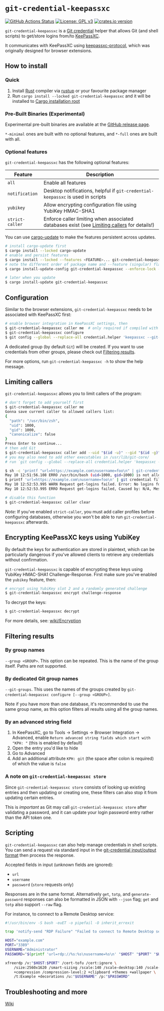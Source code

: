 # `git-credential-keepassxc`

[![GitHub Actions Status](https://github.com/Frederick888/git-credential-keepassxc/workflows/Build%20and%20Test/badge.svg)](https://github.com/Frederick888/git-credential-keepassxc/actions)
[![License: GPL v3](https://img.shields.io/badge/License-GPLv3-blue.svg)](https://www.gnu.org/licenses/gpl-3.0)
[![crates.io version](https://img.shields.io/crates/v/git-credential-keepassxc?color=greenyellow&cacheSeconds=1800)](https://crates.io/crates/git-credential-keepassxc)

`git-credential-keepassxc` is a [Git credential](https://git-scm.com/docs/gitcredentials) helper that allows Git (and shell scripts) to get/store logins from/to [KeePassXC](https://keepassxc.org/).

It communicates with KeePassXC using [keepassxc-protocol](https://github.com/keepassxreboot/keepassxc-browser/blob/develop/keepassxc-protocol.md), which was originally designed for browser extensions.

## How to install

### Quick

1. Install [Rust](https://www.rust-lang.org/) compiler via [rustup](https://rustup.rs/) or your favourite package manager
0. Run `cargo install --locked git-credential-keepassxc` and it will be installed to [Cargo installation root](https://doc.rust-lang.org/cargo/commands/cargo-install.html#description)

### Pre-Built Binaries (Experimental)

Experimental pre-built binaries are available at the [GitHub release page](https://github.com/Frederick888/git-credential-keepassxc/releases).

`*-minimal` ones are built with no optional features, and `*-full` ones are built with all.

### Optional features

`git-credential-keepassxc` has the following optional features:

| Feature         | Description                                                                                                      |
|-----------------|------------------------------------------------------------------------------------------------------------------|
| `all`           | Enable all features                                                                                              |
| `notification`  | Desktop notifications, helpful if `git-credential-keepassxc` is used in scripts                                  |
| `yubikey`       | Allow encrypting configuration file using YubiKey HMAC-SHA1                                                      |
| `strict-caller` | Enforce caller limiting when associated databases exist (see [Limiting callers](#limiting-callers) for details!) |

You can use [cargo-update](https://crates.io/crates/cargo-update) to make the features persistent across updates.

```sh
# install cargo-update first
$ cargo install --locked cargo-update
# enable and persist features
$ cargo install --locked --features <FEATURE>... git-credential-keepassxc
# note the different order of package name and --feature (singular) flag
$ cargo install-update-config git-credential-keepassxc --enforce-lock --feature <FEATURE>...

# later when you update
$ cargo install-update git-credential-keepassxc
```

## Configuration

Similar to the browser extensions, `git-credential-keepassxc` needs to be associated with KeePassXC first:

```sh
# enable browser integration in KeePassXC settings, then
$ git-credential-keepassxc caller me  # only required if compiled with strict-caller, see Limiting callers
$ git-credential-keepassxc configure
$ git config --global --replace-all credential.helper 'keepassxc --git-groups'
```

A dedicated group (by default `Git`) will be created. If you want to use credentials from other groups, please check out [Filtering results](#filtering-results).

For more options, run `git-credential-keepassxc -h` to show the help message.

## Limiting callers

`git-credential-keepassxc` allows you to limit callers of the program:

```sh
# don't forget to add yourself first
$ git-credential-keepassxc caller me
Gonna save current caller to allowed callers list:
{
  "path": "/usr/bin/zsh",
  "uid": 1000,
  "gid": 1000,
  "canonicalize": false
}
Press Enter to continue...
# then add Git
$ git-credential-keepassxc caller add --uid "$(id -u)" --gid "$(id -g)" "$(command -v git)"
# you may also need to add other executables in /usr/lib/git-core/
# run `git config --global --replace-all credential.helper 'keepassxc -vv --git-groups'` to enable logs if any Git subcommand is blocked

$ sh -c 'printf "url=https://example.com\nusername=foo\n" | git-credential-keepassxc get'
May 10 12:51:56.108 ERRO /usr/bin/bash (uid=1000, gid=1000) is not allowed to call git-credential-keepassxc, Caused by: N/A
$ printf 'url=https://example.com\nusername=foo\n' | git credential fill
May 10 12:52:53.995 WARN Request get-logins failed. Error: No logins found, Error Code: 15
May 10 12:52:53.995 ERRO Request get-logins failed, Caused by: N/A, Message: Request get-logins failed

# disable this function
$ git-credential-keepassxc caller clear
```

*Note:* If you've enabled `strict-caller`, you must add caller profiles before configuring databases, otherwise you won't be able to run `git-credential-keepassxc` afterwards.

## Encrypting KeePassXC keys using YubiKey

By default the keys for authentication are stored in plaintext, which can be particularly dangerous if you've allowed clients to retrieve any credentials without confirmation.

`git-credential-keepassxc` is capable of encrypting these keys using YubiKey HMAC-SHA1 Challenge-Response. First make sure you've enabled the `yubikey` feature, then:

```sh
# encrypt using YubiKey slot 2 and a randomly generated challenge
$ git-credential-keepassxc encrypt challenge-response
```

To decrypt the keys:

```sh
$ git-credential-keepassxc decrypt
```

For more details, see: [wiki/Encryption](https://github.com/Frederick888/git-credential-keepassxc/wiki/Encryption)

## Filtering results

### By group names

`--group <GROUP>`. This option can be repeated. This is the name of the group itself. Paths are not supported.

### By dedicated Git group names

`--git-groups`. This uses the names of the groups created by `git-credential-keepassxc configure [--group <GROUP>]`.

Note if you have more than one database, it's recommended to use the same group name, as this option filters all results using all the group names.

### By an advanced string field

1. In KeePassXC, go to Tools -> Settings -> Browser Integration -> Advanced, enable `Return advanced string fields which start with "KPH: "` (this is enabled by default)
0. Open the entry you'd like to hide
0. Go to Advanced
0. Add an additional attribute `KPH: git` (the space after colon is required) of which the value is `false`

### A note on `git-credential-keepassxc store`

Since `git-credential-keepassxc store` consists of looking up existing entries and then updating or creating one, these filters can also stop it from updating certain entries.

This is *important* as Git may call `git-credential-keepassxc store` after validating a password, and it can update your login password entry rather than the API token one.

## Scripting

`git-credential-keepassxc` can also help manage credentials in shell scripts. You can send a request via standard input in the [git-credential input/output format](https://git-scm.com/docs/git-credential#IOFMT) then process the response.

Accepted fields in input (unknown fields are ignored):

- `url`
- `username`
- `password` (`store` requests only)

Responses are in the same format. Alternatively `get`, `totp`, and `generate-password` responses can also be formatted in JSON with `--json` flag; `get` and `totp` also support `--raw` flag.

For instance, to connect to a Remote Desktop service:

```sh
#!/usr/bin/env -S bash -euET -o pipefail -O inherit_errexit

trap 'notify-send "RDP Failure" "Failed to connect to Remote Desktop service"' ERR

HOST="example.com"
PORT="3389"
USERNAME="Administrator"
PASSWORD="$(printf 'url=rdp://%s:%s\nusername=%s\n' "$HOST" "$PORT" "$USERNAME" | git-credential-keepassxc get | sed -n 's/^password=//p')"

xfreerdp /v:"$HOST:$PORT" /cert-tofu /cert:ignore \
    /size:2560x1620 /smart-sizing /scale:140 /scale-desktop:140 /scale-device:140 \
    +compression /compression-level:2 +clipboard +themes +wallpaper \
    /t:Example +decorations /u:"$USERNAME" /p:"$PASSWORD"
```

## Troubleshooting and more

[Wiki](https://github.com/Frederick888/git-credential-keepassxc/wiki)
